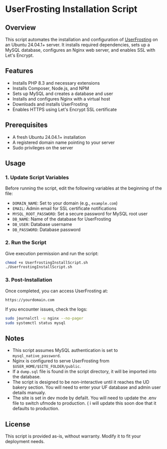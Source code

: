 # UserFrosting Installation Script

## Overview
This script automates the installation and configuration of [UserFrosting](https://www.userfrosting.com/) on an Ubuntu 24.04.1+ server. It installs required dependencies, sets up a MySQL database, configures an Nginx web server, and enables SSL with Let's Encrypt.

## Features
- Installs PHP 8.3 and necessary extensions
- Installs Composer, Node.js, and NPM
- Sets up MySQL and creates a database and user
- Installs and configures Nginx with a virtual host
- Downloads and installs UserFrosting
- Enables HTTPS using Let's Encrypt SSL certificate

## Prerequisites
- A fresh Ubuntu 24.04.1+ installation
- A registered domain name pointing to your server
- Sudo privileges on the server

## Usage
### 1. Update Script Variables
Before running the script, edit the following variables at the beginning of the file:
- `DOMAIN_NAME`: Set to your domain (e.g., `example.com`)
- `EMAIL`: Admin email for SSL certificate notifications
- `MYSQL_ROOT_PASSWORD`: Set a secure password for MySQL root user
- `DB_NAME`: Name of the database for UserFrosting
- `DB_USER`: Database username
- `DB_PASSWORD`: Database password

### 2. Run the Script
Give execution permission and run the script:
```bash
chmod +x UserfrostingInstallScript.sh
./UserfrostingInstallScript.sh
```

### 3. Post-Installation
Once completed, you can access UserFrosting at:
```
https://yourdomain.com
```
If you encounter issues, check the logs:
```bash
sudo journalctl -u nginx --no-pager
sudo systemctl status mysql
```

## Notes
- This script assumes MySQL authentication is set to `mysql_native_password`.
- Nginx is configured to serve UserFrosting from `$USER_HOME/$SITE_FOLDER/public`.
- If a `dump.sql` file is found in the script directory, it will be imported into the database.
- The script is designed to be non-interactive until it reaches the UD bakery section. You will need to enter your UF database and admin user details manualy.
- The site is set in dev mode by defailt. You will need to update the .env file to switch ufmode to production. ( i will update this soon doe that it defaults to production.

## License
This script is provided as-is, without warranty. Modify it to fit your deployment needs.

